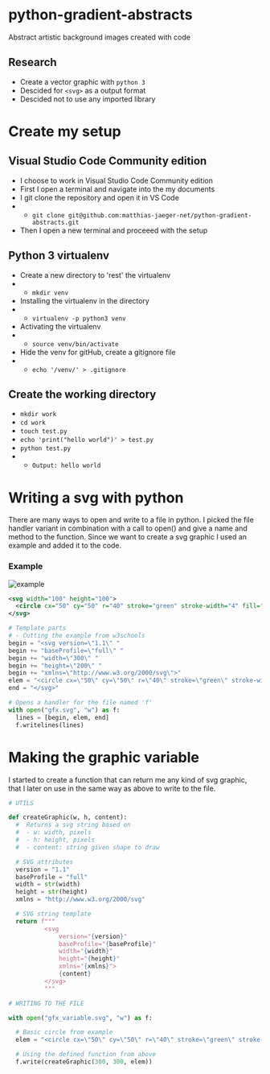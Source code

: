 # python-gradient-abstracts
Abstract artistic background images created with code

## Research
- Create a vector graphic with ``python 3``
- Descided for ``<svg>`` as a output format
- Descided not to use any imported library

# Create my setup
## Visual Studio Code Community edition
- I choose to work in Visual Studio Code Community edition
- First I open a terminal and navigate into the my documents
- I git clone the repository and open it in VS Code
- - ``git clone git@github.com:matthias-jaeger-net/python-gradient-abstracts.git``
- Then I open a new terminal and proceeed with the setup

## Python 3 virtualenv
- Create a new directory to 'rest' the virtualenv
- - ```mkdir venv```
- Installing the virtualenv in the directory
- - ```virtualenv -p python3 venv```
- Activating the virtualenv
- - ```source venv/bin/activate```
- Hide the venv for gitHub, create a gitignore file
- - ``echo '/venv/' > .gitignore``

## Create the working directory
- ```mkdir work```
- ```cd work```
- ```touch test.py```
- ```echo 'print("hello world")' > test.py```
- ```python test.py```
- - ```Output: hello world```

# Writing a svg with python
There are many ways to open and write to a file in python. I picked the file handler variant in combination with a call to open() and give a name and method to the function. Since we want to create a svg graphic I used an example and added it to the code.

### Example
![example]("/work/gfx.svg")

```xml
<svg width="100" height="100">
  <circle cx="50" cy="50" r="40" stroke="green" stroke-width="4" fill="yellow" />
</svg>
```

```python
# Template parts
# - Cutting the example from w3schools
begin = "<svg version=\"1.1\" "
begin += "baseProfile=\"full\" "
begin += "width=\"300\" "
begin += "height=\"200\" "
begin += "xmlns=\"http://www.w3.org/2000/svg\">"
elem = "<circle cx=\"50\" cy=\"50\" r=\"40\" stroke=\"green\" stroke-width=\"4\" fill=\"yellow\" />"
end = "</svg>"

# Opens a handler for the file named 'f'
with open("gfx.svg", "w") as f:
  lines = [begin, elem, end]
  f.writelines(lines)
```

# Making the graphic variable
I started to create a function that can return me any kind of svg graphic, that I later on use in the same way as above to write to the file.

```python
# UTILS

def createGraphic(w, h, content):
  #  Returns a svg string based on
  #  - w: width, pixels
  #  - h: height, pixels
  #  - content: string given shape to draw

  # SVG attributes
  version = "1.1"
  baseProfile = "full"
  width = str(width)
  height = str(height)
  xmlns = "http://www.w3.org/2000/svg"

  # SVG string template
  return f"""
          <svg
              version="{version}"
              baseProfile="{baseProfile}"
              width="{width}"
              height="{height}"
              xmlns="{xmlns}">
              {content}
          </svg>
          """

# WRITING TO THE FILE

with open("gfx_variable.svg", "w") as f:

  # Basic circle from example
  elem = "<circle cx=\"50\" cy=\"50\" r=\"40\" stroke=\"green\" stroke-width=\"4\" fill=\"yellow\" />"

  # Using the defined function from above
  f.write(createGraphic(300, 300, elem))
```